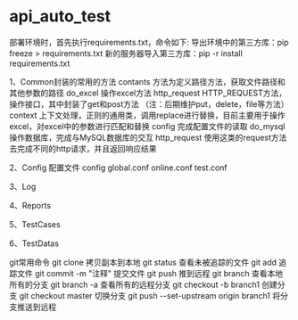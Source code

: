 # api_auto_test
部署环境时，首先执行requirements.txt，命令如下:
    导出环境中的第三方库：pip freeze > requirements.txt
    新的服务器导入第三方库：pip -r install requirements.txt


1、Common封装的常用的方法
    contants 方法为定义路径方法，获取文件路径和其他参数的路径
    do_excel 操作excel方法
    http_request  HTTP_REQUEST方法，操作接口，其中封装了get和post方法
        （注：后期维护put，delete，file等方法）
    context 上下文处理，正则的通用类，调用replace进行替换，目前主要用于操作excel，对excel中的参数进行匹配和替换
    config 完成配置文件的读取
    do_mysql 操作数据库，完成与MySQL数据库的交互
    http_request 使用这类的request方法去完成不同的http请求，并且返回响应结果

2、Config    配置文件
    config
    global.conf
    online.conf
    test.conf

3、Log

4、Reports

5、TestCases

6、TestDatas



git常用命令
    git clone 拷贝副本到本地
    git status 查看未被追踪的文件
    git add 追踪文件
    git commit -m "注释" 提交文件
    git push 推到远程
    git branch 查看本地所有的分支
    git branch -a 查看所有的远程分支
    git checkout -b branch1 创建分支
    git checkout master 切换分支
    git push --set-upstream origin branch1 将分支推送到远程
